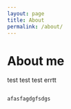 ```yaml
---
layout: page
title: About
permalink: /about/
---
```



# About  me

test test test
errtt

```text

afasfagdgfsdgs

```